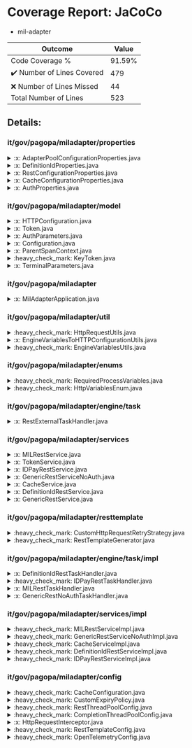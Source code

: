 
# Coverage Report: JaCoCo

* mil-adapter
      
      
| Outcome                 | Value                                                               |
|-------------------------|---------------------------------------------------------------------|
| Code Coverage %         | 91.59%               |
| :heavy_check_mark: Number of Lines Covered | 479    |
| :x: Number of Lines Missed  | 44     |
| Total Number of Lines   | 523     |


## Details:

    
### it/gov/pagopa/miladapter/properties

<details>
    <summary>
:x: AdapterPoolConfigurationProperties.java
    </summary>

        
</details>

    

<details>
    <summary>
:x: DefinitionIdProperties.java
    </summary>

        
</details>

    

<details>
    <summary>
:x: RestConfigurationProperties.java
    </summary>

        
</details>

    

<details>
    <summary>
:x: CacheConfigurationProperties.java
    </summary>

        
</details>

    

<details>
    <summary>
:x: AuthProperties.java
    </summary>

        
</details>

    
### it/gov/pagopa/miladapter/model

<details>
    <summary>
:x: HTTPConfiguration.java
    </summary>

        
</details>

    

<details>
    <summary>
:x: Token.java
    </summary>

        
</details>

    

<details>
    <summary>
:x: AuthParameters.java
    </summary>

        
</details>

    

<details>
    <summary>
:x: Configuration.java
    </summary>

        
</details>

    

<details>
    <summary>
:x: ParentSpanContext.java
    </summary>

        
#### Lines Missed:
        
</details>

    

<details>
    <summary>
:heavy_check_mark: KeyToken.java
    </summary>

        
#### All Lines Covered!
        
</details>

    

<details>
    <summary>
:x: TerminalParameters.java
    </summary>

        
</details>

    
### it/gov/pagopa/miladapter

<details>
    <summary>
:x: MilAdapterApplication.java
    </summary>

        
#### Lines Missed:
        
- Line #17
```
    }
```
</details>

    
### it/gov/pagopa/miladapter/util

<details>
    <summary>
:heavy_check_mark: HttpRequestUtils.java
    </summary>

        
#### All Lines Covered!
        
</details>

    

<details>
    <summary>
:x: EngineVariablesToHTTPConfigurationUtils.java
    </summary>

        
#### Lines Missed:
        
</details>

    

<details>
    <summary>
:heavy_check_mark: EngineVariablesUtils.java
    </summary>

        
#### All Lines Covered!
        
</details>

    
### it/gov/pagopa/miladapter/enums

<details>
    <summary>
:heavy_check_mark: RequiredProcessVariables.java
    </summary>

        
#### All Lines Covered!
        
</details>

    

<details>
    <summary>
:heavy_check_mark: HttpVariablesEnum.java
    </summary>

        
#### All Lines Covered!
        
</details>

    
### it/gov/pagopa/miladapter/engine/task

<details>
    <summary>
:x: RestExternalTaskHandler.java
    </summary>

        
#### Lines Missed:
        
- Line #45
```
                    }, complPoolExecutor);
```
</details>

    
### it/gov/pagopa/miladapter/services

<details>
    <summary>
:x: MILRestService.java
    </summary>

        
</details>

    

<details>
    <summary>
:x: TokenService.java
    </summary>

        
#### Lines Missed:
        
</details>

    

<details>
    <summary>
:x: IDPayRestService.java
    </summary>

        
</details>

    

<details>
    <summary>
:x: GenericRestServiceNoAuth.java
    </summary>

        
</details>

    

<details>
    <summary>
:x: CacheService.java
    </summary>

        
</details>

    

<details>
    <summary>
:x: DefinitionIdRestService.java
    </summary>

        
</details>

    

<details>
    <summary>
:x: GenericRestService.java
    </summary>

        
#### Lines Missed:
        
- Line #52
```
                } catch (InterruptedException e) {
```
- Line #67
```
        } catch (HttpClientErrorException | HttpServerErrorException e) {
```
- Line #75
```
        }
```
- Line #126
```
            } catch (JsonProcessingException e) {
```
- Line #128
```
            }
```
</details>

    
### it/gov/pagopa/miladapter/resttemplate

<details>
    <summary>
:heavy_check_mark: CustomHttpRequestRetryStrategy.java
    </summary>

        
#### All Lines Covered!
        
</details>

    

<details>
    <summary>
:heavy_check_mark: RestTemplateGenerator.java
    </summary>

        
#### All Lines Covered!
        
</details>

    
### it/gov/pagopa/miladapter/engine/task/impl

<details>
    <summary>
:x: DefinitionIdRestTaskHandler.java
    </summary>

        
#### Lines Missed:
        
</details>

    

<details>
    <summary>
:heavy_check_mark: IDPayRestTaskHandler.java
    </summary>

        
#### All Lines Covered!
        
</details>

    

<details>
    <summary>
:x: MILRestTaskHandler.java
    </summary>

        
#### Lines Missed:
        
</details>

    

<details>
    <summary>
:x: GenericRestNoAuthTaskHandler.java
    </summary>

        
#### Lines Missed:
        
</details>

    
### it/gov/pagopa/miladapter/services/impl

<details>
    <summary>
:heavy_check_mark: MILRestServiceImpl.java
    </summary>

        
#### All Lines Covered!
        
</details>

    

<details>
    <summary>
:heavy_check_mark: GenericRestServiceNoAuthImpl.java
    </summary>

        
#### All Lines Covered!
        
</details>

    

<details>
    <summary>
:heavy_check_mark: CacheServiceImpl.java
    </summary>

        
#### All Lines Covered!
        
</details>

    

<details>
    <summary>
:heavy_check_mark: DefinitionIdRestServiceImpl.java
    </summary>

        
#### All Lines Covered!
        
</details>

    

<details>
    <summary>
:heavy_check_mark: IDPayRestServiceImpl.java
    </summary>

        
#### All Lines Covered!
        
</details>

    
### it/gov/pagopa/miladapter/config

<details>
    <summary>
:heavy_check_mark: CacheConfiguration.java
    </summary>

        
#### All Lines Covered!
        
</details>

    

<details>
    <summary>
:heavy_check_mark: CustomExpiryPolicy.java
    </summary>

        
#### All Lines Covered!
        
</details>

    

<details>
    <summary>
:heavy_check_mark: RestThreadPoolConfig.java
    </summary>

        
#### All Lines Covered!
        
</details>

    

<details>
    <summary>
:heavy_check_mark: CompletionThreadPoolConfig.java
    </summary>

        
#### All Lines Covered!
        
</details>

    

<details>
    <summary>
:x: HttpRequestInterceptor.java
    </summary>

        
#### Lines Missed:
        
- Line #82
```
        }
```
</details>

    

<details>
    <summary>
:heavy_check_mark: RestTemplateConfig.java
    </summary>

        
#### All Lines Covered!
        
</details>

    

<details>
    <summary>
:heavy_check_mark: OpenTelemetryConfig.java
    </summary>

        
#### All Lines Covered!
        
</details>

    

